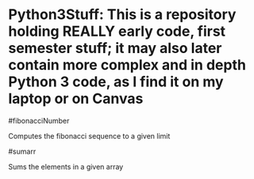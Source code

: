 # Python3Stuff: This is a repository holding REALLY early code, first semester stuff; it may also later contain more complex and in depth Python 3 code, as I find it on my laptop or on Canvas

#fibonacciNumber

Computes the fibonacci sequence to a given limit

#sumarr

Sums the elements in a given array
